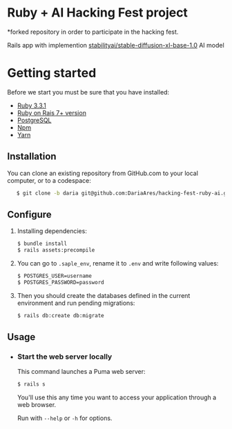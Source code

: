 # Ruby + AI Hacking Fest project
*forked repository in order to participate in the hacking fest.

Rails app with implemention [stabilityai/stable-diffusion-xl-base-1.0](https://huggingface.co/stabilityai/stable-diffusion-xl-base-1.0) AI model

# Getting started

Before we start you must be sure that you have installed:

- [Ruby 3.3.1](https://gist.github.com/pboksz/4649025)
- [Ruby on Rais 7+ version](https://guides.rubyonrails.org/v5.1/getting_started.html)
- [PostgreSQL](https://www.postgresql.org/docs/current/tutorial-install.html)
- [Npm](https://docs.npmjs.com/downloading-and-installing-node-js-and-npm)
- [Yarn](https://classic.yarnpkg.com/lang/en/docs/install/#debian-stablehttps://classic.yarnpkg.com/lang/en/docs/install/#debian-stable)

## Installation
You can clone an existing repository from GitHub.com to your local computer, or to a codespace:

```sh
   $ git clone -b daria git@github.com:DariaAres/hacking-fest-ruby-ai.git
```

## Configure

1. Installing dependencies:

    ```sh
    $ bundle install
    $ rails assets:precompile
    ```

1. You can go to `.saple_env`, rename it to `.env` and write following values:

    ```sh
    $ POSTGRES_USER=username
    $ POSTGRES_PASSWORD=password
    ```

1. Then you should create the databases defined in the current environment and run pending migrations:

    ```sh
    $ rails db:create db:migrate
    ```
## Usage

- ### Start the web server locally

    This command launches a Puma web server:

    ```sh
    $ rails s
    ```
    You'll use this any time you want to access your application through a web browser.

    Run with `--help` or `-h` for options.
